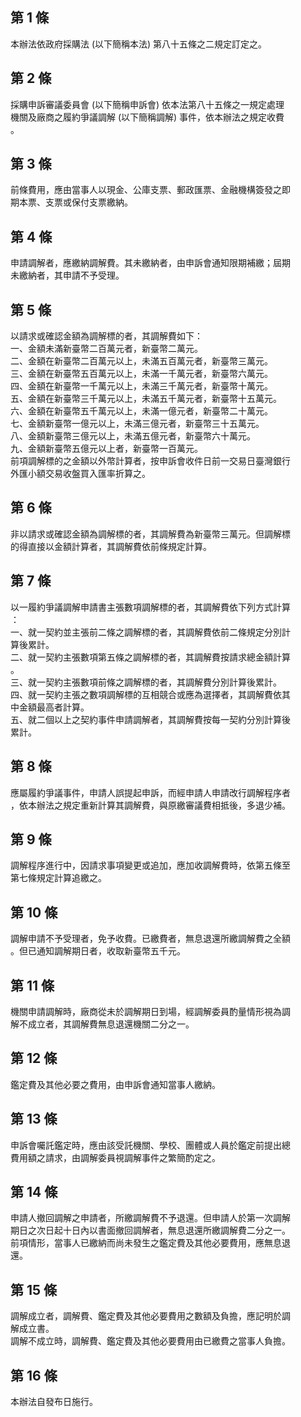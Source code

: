 第 1 條
-------
本辦法依政府採購法 (以下簡稱本法) 第八十五條之二規定訂定之。

第 2 條
-------
採購申訴審議委員會 (以下簡稱申訴會) 依本法第八十五條之一規定處理  
機關及廠商之履約爭議調解 (以下簡稱調解) 事件，依本辦法之規定收費  
。

第 3 條
-------
前條費用，應由當事人以現金、公庫支票、郵政匯票、金融機構簽發之即  
期本票、支票或保付支票繳納。

第 4 條
-------
申請調解者，應繳納調解費。其未繳納者，由申訴會通知限期補繳；屆期  
未繳納者，其申請不予受理。

第 5 條
-------
以請求或確認金額為調解標的者，其調解費如下：  
一、金額未滿新臺幣二百萬元者，新臺幣二萬元。  
二、金額在新臺幣二百萬元以上，未滿五百萬元者，新臺幣三萬元。  
三、金額在新臺幣五百萬元以上，未滿一千萬元者，新臺幣六萬元。  
四、金額在新臺幣一千萬元以上，未滿三千萬元者，新臺幣十萬元。  
五、金額在新臺幣三千萬元以上，未滿五千萬元者，新臺幣十五萬元。  
六、金額在新臺幣五千萬元以上，未滿一億元者，新臺幣二十萬元。  
七、金額新臺幣一億元以上，未滿三億元者，新臺幣三十五萬元。  
八、金額新臺幣三億元以上，未滿五億元者，新臺幣六十萬元。  
九、金額新臺幣五億元以上者，新臺幣一百萬元。  
前項調解標的之金額以外幣計算者，按申訴會收件日前一交易日臺灣銀行  
外匯小額交易收盤買入匯率折算之。

第 6 條
-------
非以請求或確認金額為調解標的者，其調解費為新臺幣三萬元。但調解標  
的得直接以金額計算者，其調解費依前條規定計算。

第 7 條
-------
以一履約爭議調解申請書主張數項調解標的者，其調解費依下列方式計算  
：  
一、就一契約並主張前二條之調解標的者，其調解費依前二條規定分別計  
    算後累計。  
二、就一契約主張數項第五條之調解標的者，其調解費按請求總金額計算  
    。  
三、就一契約主張數項前條之調解標的者，其調解費分別計算後累計。  
四、就一契約主張之數項調解標的互相競合或應為選擇者，其調解費依其  
    中金額最高者計算。  
五、就二個以上之契約事件申請調解者，其調解費按每一契約分別計算後  
    累計。

第 8 條
-------
應屬履約爭議事件，申請人誤提起申訴，而經申請人申請改行調解程序者  
，依本辦法之規定重新計算其調解費，與原繳審議費相抵後，多退少補。

第 9 條
-------
調解程序進行中，因請求事項變更或追加，應加收調解費時，依第五條至  
第七條規定計算追繳之。

第 10 條
--------
調解申請不予受理者，免予收費。已繳費者，無息退還所繳調解費之全額  
。但已通知調解期日者，收取新臺幣五千元。

第 11 條
--------
機關申請調解時，廠商從未於調解期日到場，經調解委員酌量情形視為調  
解不成立者，其調解費無息退還機關二分之一。

第 12 條
--------
鑑定費及其他必要之費用，由申訴會通知當事人繳納。

第 13 條
--------
申訴會囑託鑑定時，應由該受託機關、學校、團體或人員於鑑定前提出總  
費用額之請求，由調解委員視調解事件之繁簡酌定之。

第 14 條
--------
申請人撤回調解之申請者，所繳調解費不予退還。但申請人於第一次調解  
期日之次日起十日內以書面撤回調解者，無息退還所繳調解費二分之一。  
前項情形，當事人已繳納而尚未發生之鑑定費及其他必要費用，應無息退  
還。

第 15 條
--------
調解成立者，調解費、鑑定費及其他必要費用之數額及負擔，應記明於調  
解成立書。  
調解不成立時，調解費、鑑定費及其他必要費用由已繳費之當事人負擔。

第 16 條
--------
本辦法自發布日施行。

